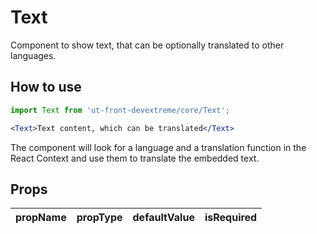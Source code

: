 # Text

Component to show text, that can be optionally translated to other languages.

## How to use

```jsx
import Text from 'ut-front-devextreme/core/Text';

<Text>Text content, which can be translated</Text>
```

The component will look for а language and а translation
function in the React Context and use them
to translate the embedded text.

## Props

| propName  | propType | defaultValue | isRequired |
| --------- | -------- | ------------ | ---------- |
